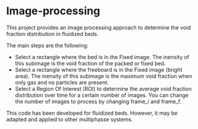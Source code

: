 # Image-processing
This project provides an image processing approach to determine the void fraction distribution in fluidized beds. 

The main steps are the following:

- Select a rectangle where the bed is in the Fixed image. The inensity of this subimage is the void fraction of the packed or fixed bed.
- Select a rectangle where the freeboard is in the Fixed image (bright area). The inensity of this subimage is the maximum void fraction when only gas and no particles are present.
- Select a Region Of Interest (ROI) to determine the average void fraction distribution over time for a certain number of images. You can change the number of images to process by changing frame_i and frame_f.

This code has been developed for fluidized beds. However, it may be adapted and applied to other multiphasse systems.
